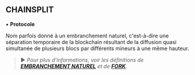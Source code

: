 ## CHAINSPLIT
▪ **Protocole**

Nom parfois donné à un embranchement naturel, c'est-à-dire une séparation temporaire de la blockchain résultant de la diffusion quasi simultanée de plusieurs blocs par différents mineurs à une même hauteur.

> ► *Pour plus d'informations, voir les définitions de [**EMBRANCHEMENT NATUREL**](/dictionnaire/E.md#embranchement-naturel) et de **[FORK](/dictionnaire/F.md#fork)**.*

